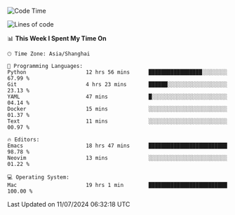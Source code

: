 <!--START_SECTION:waka-->
![Code Time](http://img.shields.io/badge/Code%20Time-2%2C058%20hrs%2033%20mins-blue)

![Lines of code](https://img.shields.io/badge/From%20Hello%20World%20I%27ve%20Written-308.1%20thousand%20lines%20of%20code-blue)

📊 **This Week I Spent My Time On** 

```text
🕑︎ Time Zone: Asia/Shanghai

💬 Programming Languages: 
Python                   12 hrs 56 mins      █████████████████░░░░░░░░   67.99 % 
Git                      4 hrs 23 mins       ██████░░░░░░░░░░░░░░░░░░░   23.13 % 
YAML                     47 mins             █░░░░░░░░░░░░░░░░░░░░░░░░   04.14 % 
Docker                   15 mins             ░░░░░░░░░░░░░░░░░░░░░░░░░   01.37 % 
Text                     11 mins             ░░░░░░░░░░░░░░░░░░░░░░░░░   00.97 % 

🔥 Editors: 
Emacs                    18 hrs 47 mins      █████████████████████████   98.78 % 
Neovim                   13 mins             ░░░░░░░░░░░░░░░░░░░░░░░░░   01.22 % 

💻 Operating System: 
Mac                      19 hrs 1 min        █████████████████████████   100.00 % 
```


 Last Updated on 11/07/2024 06:32:18 UTC
<!--END_SECTION:waka-->
